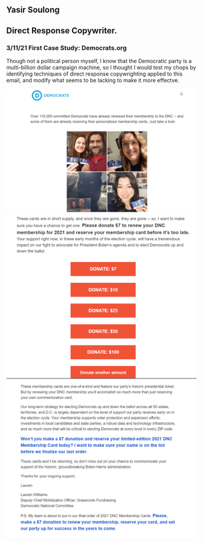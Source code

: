 ## Yasir Soulong
## Direct Response Copywriter.
### 3/11/21 First Case Study: Democrats.org

Though not a political person myself, I know that the Democratic party is a multi-billion dollar
campaign machine, so I thought I would test my chops by identifying techniques 
of direct response copywrighting applied to this email, and modify what seems to be
lacking to make it more effectve.

![democrats 1](democrats_Img/democrats_1.PNG?raw=true)
![democrats_2](democrats_Img/democrats_2.PNG?raw=true)
![democrats_2](democrats_Img/democrats_3.PNG?raw=true)


